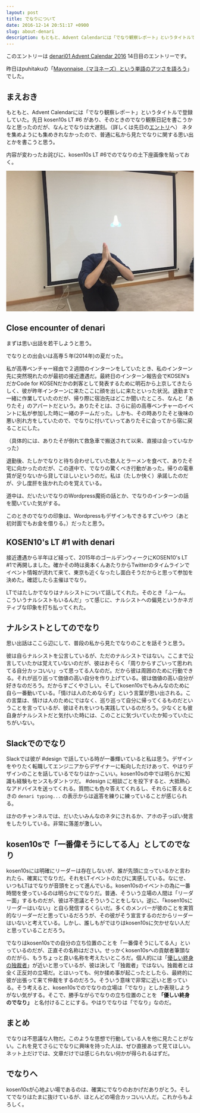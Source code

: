 ```yaml
---
layout: post
title: でなりについて
date: 2016-12-14 20:51:17 +0900
slug: about-denari
description: もともと、Advent Calendarには「でなり観察レポート」というタイトルで登録していた。先日 kosen10s LT #6 があり、そのときのでなり観察日記を書こうかなと思ったのだが、なんとでなりは大遅刻。ネタを集めようにも集めきれなかったので、普通に私から見たでなりに関する思い出とかを書こうと思う。
---
```

このエントリーは [denari01 Advent Calendar 2016](http://www.adventar.org/calendars/1602) 14日目のエントリーです。

昨日はpuhitakuの「[Mayonnaise（マヨネーズ）という単語のアツさを語ろう](http://www.zopfco.de/entry/2016/12/14/015331)」でした。

## まえおき

もともと、Advent Calendarには「でなり観察レポート」というタイトルで登録していた。先日 kosen10s LT #6 があり、そのときのでなり観察日記を書こうかなと思ったのだが、なんとでなりは大遅刻。（詳しくは先日の[エントリ](/kosen10s-lt-6)へ） ネタを集めようにも集めきれなかったので、普通に私から見たでなりに関する思い出とかを書こうと思う。

内容が変わったお詫びに、kosen10s LT #6でのでなりの土下座画像を貼っておく。

![あやまりでなり](/image/denari-bow.jpg)

## Close encounter of denari

まずは思い出話を若干しようと思う。

でなりとの出会いは高専５年(2014年)の夏だった。

私が高専ベンチャー経由で２週間のインターンをしていたとき、私のインターン先に突然現れたのが最初の接近遭遇だ。最終日のインターン報告会でKOSEN'sだかCode for KOSENだかの刺客として発表するために明石から上京してきたらしく、彼が昨年インターンに来たここに顔を出しに来たといった状況。退勤まで一緒に作業していたのだが、帰り際に宿泊先はどこか聞いたところ、なんと「ありたそ」のアパートだという。ありたそとは、さらに前の高専ベンチャーのイベントに私が参加した時に一緒のチームだった。しかも、その時ありたそと後味の悪い別れ方をしていたので、でなりに付いていってありたそに会ってから宿に戻ることにした。

（具体的には、ありたそが倒れて救急車で搬送されて以来、直接は会っていなかった）

退勤後、たしかでなりと待ち合わせしていた数人とラーメンを食べて、ありたそ宅に向かったのだが、この道中で、でなりの驚くべき行動があった。帰りの電車賃が足りないから貸してほしいというのだ。私は（たしか快く）承諾したのだが、少し度肝を抜かれたのを覚えている。

道中は、だいたいでなりのWordpress魔術の話とか、でなりのインターンの話を聞いていた気がする。

このときのでなりの印象は、Wordpressもデザインもできるすごいやつ（あと初対面でもお金を借りる。）だったと思う。

## KOSEN10's LT #1 with denari

接近遭遇から半年ほど経って、2015年のゴールデンウィークにKOSEN10's LT #1で再開しました。確かその時は奥本くんあたりからTwitterのタイムラインでイベント情報が流れて来て、東京も近くなったし面白そうだからと思って参加を決めた。確認したら主催はでなり。

LTではたしかでなりはナルシストについて話してくれた。そのとき「ふーん。こういうナルシストもいるんだ」って感じに、ナルシストへの偏見というかネガティブな印象を打ち払ってくれた。

## ナルシストとしてのでなり

思い出話はここら辺にして、普段の私から見たでなりのことを話そうと思う。

彼は自らナルシストを公言しているが、ただのナルシストではない。ここまで公言していたかは覚えていないのだが、彼はおそらく「周りからすごいって思われてる自分カッコいい」って思ってる人なのだ。だから彼は周囲のために行動できる。それが巡り巡って価値の高い自分を作り上げている。彼は価値の高い自分が好きなのだろう。だからすごくやさしい。そしてkosen10sでもみんなのために自ら一番動いている。「情けは人のためならず」という言葉が思い出される。この言葉は、情けは人のためにではなく、巡り巡って自分に帰ってくるものだということを言っているが、彼はそれをいつも実践しているのだろう。少なくとも彼自身がナルシストだと気付いた時には、このことに気づいていたか知っていたにちがいない。

## Slackでのでなり

Slackでは彼が #design で話している時が一番輝いていると私は思う。デザインをやりたく転職してエンジニアからデザイナーに転向しただけあって、やはりデザインのことを話しているでなりはかっこいい。kosen10sの中では明らかに知識も経験もセンスもダントツだ。 #design に相談ごとを投下すると、大抵熱心なアドバイスを送ってくれる。質問にも色々答えてくれるし、それらに答えるときの `denari typing...` の表示からは返答を練りに練っていることが感じられる。

ほかのチャンネルでは、だいたいみんなのネタにされるか、アホの子っぽい発言をしたりしている。非常に落差が激しい。

## kosen10sで「一番偉そうにしてる人」としてのでなり

kosen10sには明確にリーダーは存在しないが、誰が先頭に立っているかと言われたら、確実にでなりだ。それをLTイベントのたびに実感している。なにせ、いつもLTはでなりが音頭をとって進んでいる。kosen10sのイベントの為に一番時間を使っているのは明らかにでなりだ。普通、そういう立場の人間は「リーダー面」するものだが、彼は不思議とそういうことをしない。逆に、「kosen10sにリーダーはいない」と自ら発信するくらいだ。多くのメンバーが彼のことを実質的なリーダーだと思っているだろうが、その彼がそう宣言するのだからリーダーはいないと考えている。しかし、誰しもがではりはkosen10sに欠かせない人だと思っていることだろう。

でなりはkosen10sでの自分の立ち位置のことを「一番偉そうにしてる人」といっているのだが、正直その名称はださい。せっかくkosen10sへの貢献者筆頭なのだがら、もうちょっと良い名称を考えたいところだ。個人的には「[優しい終身の独裁者](https://ja.wikipedia.org/wiki/優しい終身の独裁者)」が近いと思っているが、彼は決して「独裁者」ではない。独裁者とは全く正反対の立場だ。とはいっても、何か揉め事が起こったとしたら、最終的に彼が出張って来て仲裁をするのだろう。そういう意味で非常に近いと思っている。そう考えると、kosen10sでのでなりの立場は「でなり」としか表現しようがない気がする。そこで、勝手ながらでなりの立ち位置のことを **「優しい終身のでなり」** と名付けることにする。やはりでなりは「でなり」なのだ。

## まとめ

でなりは不思議な人物だ。このような思想で行動している人を他に見たことがない。これを見てさらにでなりに興味を持った人は、ぜひ直接あって見てほしい。ネット上だけでは、文章だけでは感じられない何かが得られるはずだ。

## でなりへ

kosen10sが心地よい場であるのは、確実にでなりのおかげだありがとう。そしてでなりはたまに抜けているが、ほとんどの場合カッコいい人だ。これからもよろしく。

